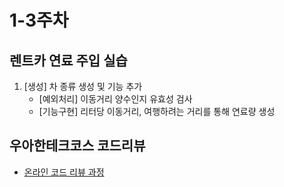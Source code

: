 # 1-3주차
## 렌트카 연료 주입 실습
1. [생성] 차 종류 생성 및 기능 추가
	* [예외처리] 이동거리 양수인지 유효성 검사
 	* [기능구현] 리터당 이동거리, 여행하려는 거리를 통해 연료량 생성

## 우아한테크코스 코드리뷰
* [온라인 코드 리뷰 과정](https://github.com/woowacourse/woowacourse-docs/blob/master/maincourse/README.md)

